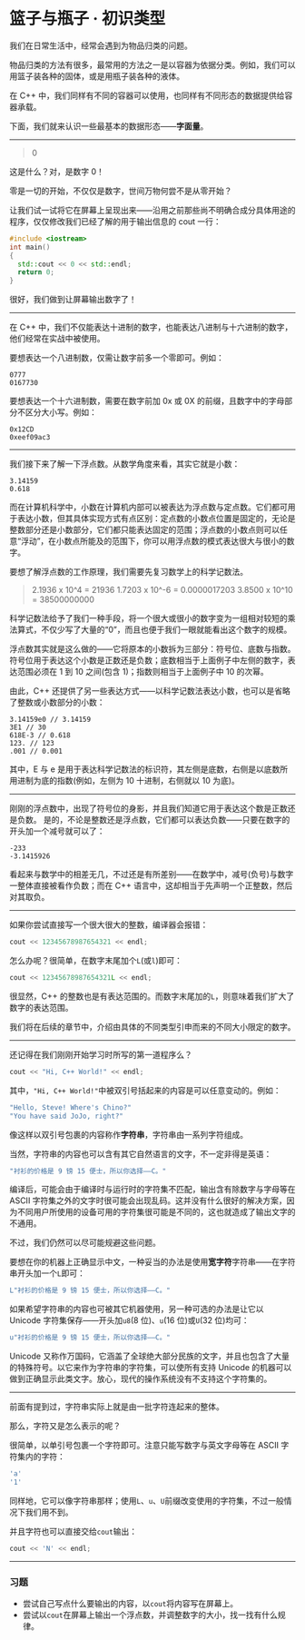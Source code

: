 # 篮子与瓶子 · 初识类型

我们在日常生活中，经常会遇到为物品归类的问题。

物品归类的方法有很多，最常用的方法之一是以容器为依据分类。例如，我们可以用篮子装各种的固体，或是用瓶子装各种的液体。

在 C++ 中，我们同样有不同的容器可以使用，也同样有不同形态的数据提供给容器承载。

下面，我们就来认识一些最基本的数据形态——**字面量**。

------

>  0

这是什么？对，是数字 0！

零是一切的开始，不仅仅是数字，世间万物何尝不是从零开始？

让我们试一试将它在屏幕上呈现出来——沿用之前那些尚不明确合成分具体用途的程序，仅仅修改我们已经了解的用于输出信息的 cout 一行：

```cpp
#include <iostream>
int main()
{
  std::cout << 0 << std::endl;
  return 0;
}
```

很好，我们做到让屏幕输出数字了！

------

在 C++ 中，我们不仅能表达十进制的数字，也能表达八进制与十六进制的数字，他们经常在实战中被使用。

要想表达一个八进制数，仅需让数字前多一个零即可。例如：

```
0777
0167730
```

要想表达一个十六进制数，需要在数字前加 0x 或 0X 的前缀，且数字中的字母部分不区分大小写。例如：

```
0x12CD
0xeef09ac3
```

------

我们接下来了解一下浮点数。从数学角度来看，其实它就是小数：

```
3.14159
0.618
```

而在计算机科学中，小数在计算机内部可以被表达为浮点数与定点数。它们都可用于表达小数，但其具体实现方式有点区别：定点数的小数点位置是固定的，无论是整数部分还是小数部分，它们都只能表达固定的范围；浮点数的小数点则可以任意“浮动”，在小数点所能及的范围下，你可以用浮点数的模式表达很大与很小的数字。

要想了解浮点数的工作原理，我们需要先复习数学上的科学记数法。

> 2.1936 x 10^4  = 21936
> 1.7203 x 10^-6 = 0.0000017203
> 3.8500 x 10^10 = 38500000000

科学记数法给予了我们一种手段，将一个很大或很小的数字变为一组相对较短的乘法算式，不仅少写了大量的“0”，而且也便于我们一眼就能看出这个数字的规模。

浮点数其实就是这么做的——它将原本的小数拆为三部分：符号位、底数与指数。符号位用于表达这个小数是正数还是负数；底数相当于上面例子中左侧的数字，表达范围必须在 1 到 10 之间(包含 1)；指数则相当于上面例子中 10 的次幂。

由此，C++ 还提供了另一些表达方式——以科学记数法表达小数，也可以是省略了整数或小数部分的小数：

```
3.14159e0 // 3.14159
3E1 // 30
618E-3 // 0.618
123. // 123
.001 // 0.001
```

其中，E 与 e 是用于表达科学记数法的标识符，其左侧是底数，右侧是以底数所用进制为底的指数(例如，左侧为 10 十进制，右侧就以 10 为底)。

------

刚刚的浮点数中，出现了符号位的身影，并且我们知道它用于表达这个数是正数还是负数。
是的，不论是整数还是浮点数，它们都可以表达负数——只要在数字的开头加一个减号就可以了：

```
-233
-3.1415926
```

看起来与数学中的相差无几，不过还是有所差别——在数学中，减号(负号)与数字一整体直接被看作负数；而在 C++ 语言中，这却相当于先声明一个正整数，然后对其取负。

------

如果你尝试直接写一个很大很大的整数，编译器会报错：

```cpp
cout << 12345678987654321 << endl;
```

怎么办呢？很简单，在数字末尾加个```L```(或```l```)即可：

```cpp
cout << 12345678987654321L << endl;
```

很显然，C++ 的整数也是有表达范围的。而数字末尾加的```L```，则意味着我们扩大了数字的表达范围。

我们将在后续的章节中，介绍由具体的不同类型引申而来的不同大小限定的数字。

------

还记得在我们刚刚开始学习时所写的第一道程序么？

```cpp
cout << "Hi, C++ World!" << endl;
```

其中，```"Hi, C++ World!"```中被双引号括起来的内容是可以任意变动的。例如：

```cpp
"Hello, Steve! Where's Chino?"
"You have said JoJo, right?"
```

像这样以双引号包裹的内容称作**字符串**，字符串由一系列字符组成。

当然，字符串的内容也可以含有其它自然语言的文字，不一定非得是英语：

```cpp
"衬衫的价格是 9 镑 15 便士，所以你选择——C。"
```

编译后，可能会由于编译时与运行时的字符集不匹配，输出含有除数字与字母等在 ASCII 字符集之外的文字时很可能会出现乱码。这并没有什么很好的解决方案，因为不同用户所使用的设备可用的字符集很可能是不同的，这也就造成了输出文字的不通用。

不过，我们仍然可以尽可能规避这些问题。

要想在你的机器上正确显示中文，一种妥当的办法是使用**宽字符**字符串——在字符串开头加一个```L```即可：

```cpp
L"衬衫的价格是 9 镑 15 便士，所以你选择——C。"
```

如果希望字符串的内容也可被其它机器使用，另一种可选的办法是让它以 Unicode 字符集保存——开头加```u8```(8 位)、```u```(16 位)或```U```(32 位)均可：

```cpp
u"衬衫的价格是 9 镑 15 便士，所以你选择——C。"
```

Unicode 又称作万国码，它涵盖了全球绝大部分民族的文字，并且也包含了大量的特殊符号。以它来作为字符串的字符集，可以使所有支持 Unicode 的机器可以做到正确显示此类文字。放心，现代的操作系统没有不支持这个字符集的。

------

前面有提到过，字符串实际上就是由一批字符连起来的整体。

那么，字符又是怎么表示的呢？

很简单，以单引号包裹一个字符即可。注意只能写数字与英文字母等在 ASCII 字符集内的字符：

```cpp
'a'
'1'
```

同样地，它可以像字符串那样；使用```L```、```u```、```U```前缀改变使用的字符集，不过一般情况下我们用不到。

并且字符也可以直接交给```cout```输出：

```cpp
cout << 'N' << endl;
```

------

### 习题

- 尝试自己写点什么要输出的内容，以```cout```将内容写在屏幕上。
- 尝试以```cout```在屏幕上输出一个浮点数，并调整数字的大小，找一找有什么规律。